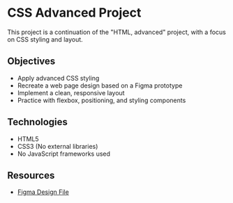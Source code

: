 # CSS Advanced Project

This project is a continuation of the "HTML, advanced" project, with a focus on CSS styling and layout.

## Objectives

- Apply advanced CSS styling
- Recreate a web page design based on a Figma prototype
- Implement a clean, responsive layout
- Practice with flexbox, positioning, and styling components

## Technologies

- HTML5
- CSS3 (No external libraries)
- No JavaScript frameworks used

## Resources

- [Figma Design File](https://www.figma.com/design/KboioqvFrWsWPz1OSqY6ss/Homepage--Copy-?node-id=0-1&p=f&t=JVV87GQhdtQaYz9D-0)

